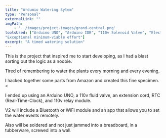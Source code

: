 ```yaml
---
title: "Ardunio Watering Sytem"
type: "Personal"
externalLink: ""
imgPath: 
    - '../images/project-images/grand-central.png'
toolsUsed: ["Arduino UNO", "Arduino IDE", "110v Solenoid Valve", "Electrical Tape", "RTC ds1302", "110v Relay Module",
"Exceptional minimum-viable effort"]
excerpt: "A timed watering solution"
---
```

This is the project that inspired me to start developing, as I
had a blast sorting out the logic as a noobie.

Tired of remembering to water the plants every morning and every evening,

I hacked together some parts from Amazon and created this fine specimen.<


I ended up using an Arduino UNO, a 110v fluid valve, an
extension cord, RTC (Real-Time-Clock), and 110v relay module.

V2 will include a Bluetooth or WiFi module and an app that allows you to set the water events remotely. 

Also will be soldered and not just jammed into a breadboard,
in a tubberware, screwed into a wall.
          